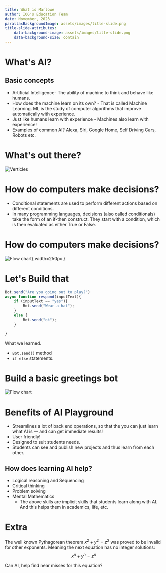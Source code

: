 ```yaml
---
title: What is Marlowe
author: IOG's Education Team
date: November, 2023
parallaxBackgroundImage: assets/images/title-slide.png
title-slide-attributes:
    data-background-image: assets/images/title-slide.png
    data-background-size: contain
---
```


# What's AI?

## Basic concepts

- Artificial Intelligence- The ability of machine to think and behave like humans.
- How does the machine learn on its own? - That is called Machine Learning. ML is the study of computer algorithms that improve automatically with experience.
- Just like humans learn with experience - Machines also learn with experience!
- Examples of common AI? Alexa, Siri, Google Home, Self Driving Cars, Robots etc.

# What's out there?

![Verticles](https://cdn3.iconfinder.com/data/icons/education-209/64/plane-paper-toy-science-school-1024.png)


# How do computers make decisions?

- Conditional statements are used to perform different actions based on different conditions.
- In many programming languages, decisions (also called conditionals) take the form of an if-then construct. They start with a condition, which is then evaluated as either True or False.

# How do computers make decisions?

![Flow chart](https://cdn3.iconfinder.com/data/icons/education-209/64/plane-paper-toy-science-school-1024.png){ width=250px }

# Let's Build that

```jsx
Bot.send("Are you going out to play?")
async function respond(inputText){
    if (inputText == "yes"){
        Bot.send("Wear a hat");
    }
    else {
        Bot.send("ok");
    }

}
```

What we learned.

* `Bot.send()` method
* `if else` statements.

# Build a basic greetings bot

![Flow chart](https://cdn3.iconfinder.com/data/icons/education-209/64/plane-paper-toy-science-school-1024.png)



# Benefits of AI Playground

- Streamlines a lot of back end operations, so that the you can just learn what AI is — and can get immediate results!
- User friendly!
- Designed to suit students needs.
- Students can see and publish new projects and thus learn from each other.

## How does learning AI help?

- Logical reasoning and Sequencing 
- Critical thinking
- Problem solving
- Mental Mathematics
    - The above skills are implicit skills that students learn along with AI. And this helps them in academics, life, etc.

# Extra 

The well known Pythagorean theorem $x^2 + y^2 = z^2$ was  proved to be invalid for other exponents. 
Meaning the next equation has no integer solutions:
$$x^n + y^n = z^n$$

Can AI, help find near misses for this equation?